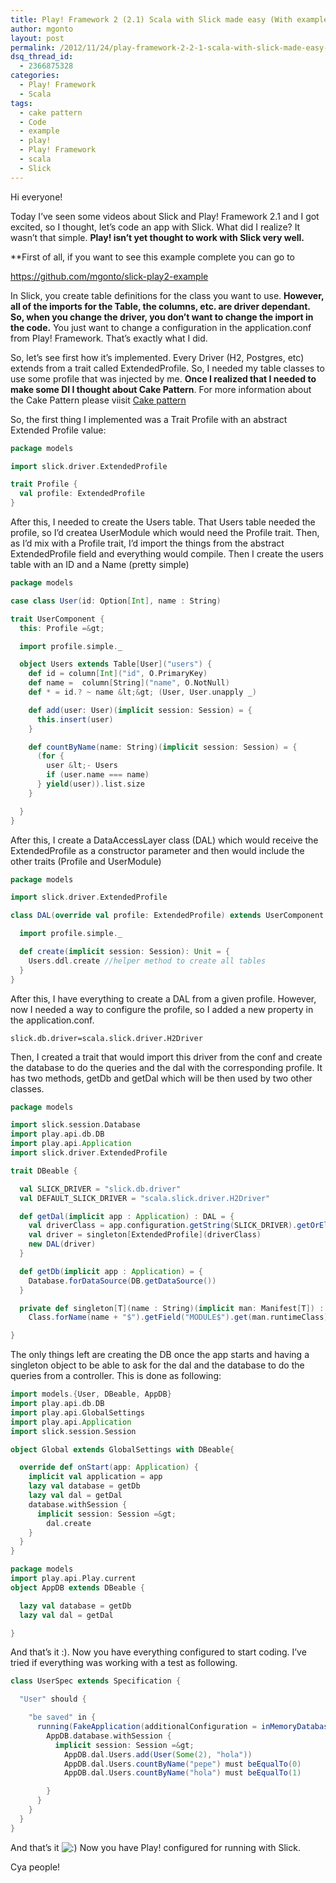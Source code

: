 ```yaml
---
title: Play! Framework 2 (2.1) Scala with Slick made easy (With example)
author: mgonto
layout: post
permalink: /2012/11/24/play-framework-2-2-1-scala-with-slick-made-easy-with-example/
dsq_thread_id:
  - 2366875328
categories:
  - Play! Framework
  - Scala
tags:
  - cake pattern
  - Code
  - example
  - play!
  - Play! Framework
  - scala
  - Slick
---
```

Hi everyone!

Today I&#8217;ve seen some videos about Slick and Play! Framework 2.1 and I got excited, so I thought, let&#8217;s code an app with Slick. What did I realize? It wasn&#8217;t that simple. **Play! isn&#8217;t yet thought to work with Slick very well.**

**First of all, if you want to see this example complete you can go to </p> 

<https://github.com/mgonto/slick-play2-example></strong>

In Slick, you create table definitions for the class you want to use. **However, all of the imports for the Table, the columns, etc. are driver dependant. So, when you change the driver, you don&#8217;t want to change the import in the code.** You just want to change a configuration in the application.conf from Play! Framework. That&#8217;s exactly what I did.

So, let&#8217;s see first how it&#8217;s implemented. Every Driver (H2, Postgres, etc) extends from a trait called ExtendedProfile. So, I needed my table classes to use some profile that was injected by me. **Once I realized that I needed to make some DI I thought about Cake Pattern**. For more information about the Cake Pattern please viisit [Cake pattern][1]

So, the first thing I implemented was a Trait Profile with an abstract Extended Profile value:

````scala
package models

import slick.driver.ExtendedProfile

trait Profile {
  val profile: ExtendedProfile
}
````

After this, I needed to create the Users table. That Users table needed the profile, so I&#8217;d createa UserModule which would need the Profile trait. Then, as I&#8217;d mix with a Profile trait, I&#8217;d import the things from the abstract ExtendedProfile field and everything would compile. Then I create the users table with an ID and a Name (pretty simple)

````scala
package models

case class User(id: Option[Int], name : String)

trait UserComponent {
  this: Profile =&gt;

  import profile.simple._

  object Users extends Table[User]("users") {
    def id = column[Int]("id", O.PrimaryKey)
    def name =  column[String]("name", O.NotNull)
    def * = id.? ~ name &lt;&gt; (User, User.unapply _)

    def add(user: User)(implicit session: Session) = {
      this.insert(user)
    }

    def countByName(name: String)(implicit session: Session) = {
      (for {
        user &lt;- Users
        if (user.name === name)
      } yield(user)).list.size
    }

  }
}
````

After this, I create a DataAccessLayer class (DAL) which would receive the ExtendedProfile as a constructor parameter and then would include the other traits (Profile and UserModule)

````scala
package models

import slick.driver.ExtendedProfile

class DAL(override val profile: ExtendedProfile) extends UserComponent with Profile {

  import profile.simple._

  def create(implicit session: Session): Unit = {
    Users.ddl.create //helper method to create all tables
  }
}
````

After this, I have everything to create a DAL from a given profile. However, now I needed a way to configure the profile, so I added a new property in the application.conf.

`slick.db.driver=scala.slick.driver.H2Driver`

Then, I created a trait that would import this driver from the conf and create the database to do the queries and the dal with the corresponding profile. It has two methods, getDb and getDal which will be then used by two other classes.

````scala
package models

import slick.session.Database
import play.api.db.DB
import play.api.Application
import slick.driver.ExtendedProfile

trait DBeable {

  val SLICK_DRIVER = "slick.db.driver"
  val DEFAULT_SLICK_DRIVER = "scala.slick.driver.H2Driver"

  def getDal(implicit app : Application) : DAL = {
    val driverClass = app.configuration.getString(SLICK_DRIVER).getOrElse(DEFAULT_SLICK_DRIVER)
    val driver = singleton[ExtendedProfile](driverClass)
    new DAL(driver)
  }

  def getDb(implicit app : Application) = {
    Database.forDataSource(DB.getDataSource())
  }

  private def singleton[T](name : String)(implicit man: Manifest[T]) : T =
    Class.forName(name + "$").getField("MODULE$").get(man.runtimeClass).asInstanceOf[T]

}
````

The only things left are creating the DB once the app starts and having a singleton object to be able to ask for the dal and the database to do the queries from a controller. This is done as following:

````scala
import models.{User, DBeable, AppDB}
import play.api.db.DB
import play.api.GlobalSettings
import play.api.Application
import slick.session.Session

object Global extends GlobalSettings with DBeable{

  override def onStart(app: Application) {
    implicit val application = app
    lazy val database = getDb
    lazy val dal = getDal
    database.withSession {
      implicit session: Session =&gt;
        dal.create
    }
  }
}
````

````scala
package models
import play.api.Play.current
object AppDB extends DBeable {

  lazy val database = getDb
  lazy val dal = getDal

}
````

And that&#8217;s it :). Now you have everything configured to start coding. I&#8217;ve tried if everything was working with a test as following.

````scala
class UserSpec extends Specification {

  "User" should {

    "be saved" in {
      running(FakeApplication(additionalConfiguration = inMemoryDatabase())) {
        AppDB.database.withSession {
          implicit session: Session =&gt;
            AppDB.dal.Users.add(User(Some(2), "hola"))
            AppDB.dal.Users.countByName("pepe") must beEqualTo(0)
            AppDB.dal.Users.countByName("hola") must beEqualTo(1)

        }
      }
    }
  }
}
````

And that&#8217;s it <img src="http://gon.to/wp-includes/images/smilies/icon_smile.gif" alt=":)" class="wp-smiley" /> Now you have Play! configured for running with Slick.

Cya people!

 [1]: http://jonasboner.com/2008/10/06/real-world-scala-dependency-injection-di/
